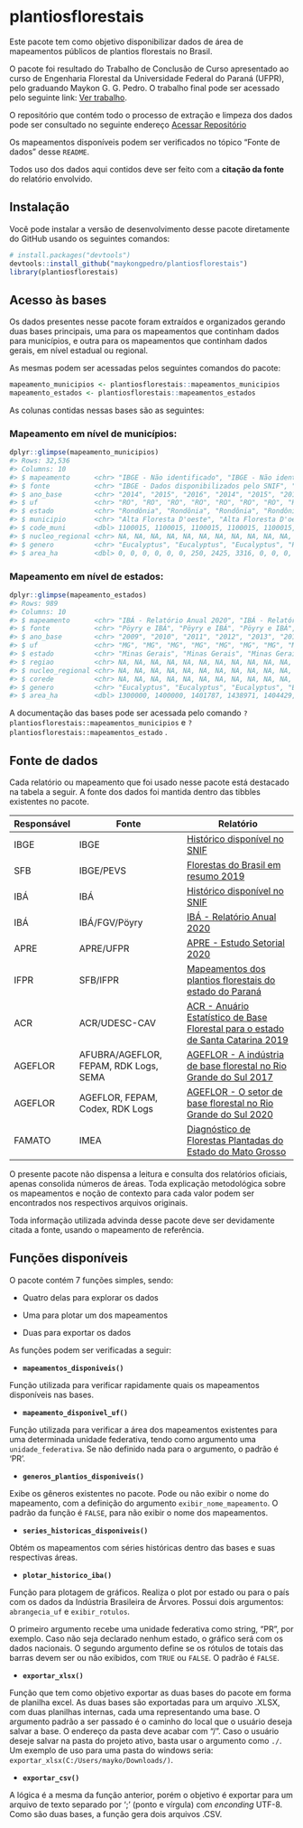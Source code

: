 
<!-- README.md is generated from README.Rmd. Please edit that file -->

# plantiosflorestais

<!-- badges: start -->
<!-- badges: end -->

Este pacote tem como objetivo disponibilizar dados de área de
mapeamentos públicos de plantios florestais no Brasil.

O pacote foi resultado do Trabalho de Conclusão de Curso apresentado ao
curso de Engenharia Florestal da Universidade Federal do Paraná (UFPR),
pelo graduando Maykon G. G. Pedro. O trabalho final pode ser acessado
pelo seguinte link:
[Ver trabalho](https://github.com/maykongpedro/plantiosflorestais/blob/master/inst/20210823-TCC-Corrigido-Aprovado-Maykon.pdf).

O repositório que contém todo o processo de extração e limpeza dos dados
pode ser consultado no seguinte endereço [Acessar
Repositório](https://github.com/maykongpedro/2021-07-04-extracao-mapeamentos-plantios-florestais)

Os mapeamentos disponíveis podem ser verificados no tópico “Fonte de
dados” desse `README`.

Todos uso dos dados aqui contidos deve ser feito com a **citação da
fonte** do relatório envolvido.

## Instalação

Você pode instalar a versão de desenvolvimento desse pacote diretamente
do GitHub usando os seguintes comandos:

``` r
# install.packages("devtools")
devtools::install_github("maykongpedro/plantiosflorestais")
library(plantiosflorestais)
```

## Acesso às bases

Os dados presentes nesse pacote foram extraídos e organizados gerando
duas bases principais, uma para os mapeamentos que continham dados para
municípios, e outra para os mapeamentos que continham dados gerais, em
nível estadual ou regional.

As mesmas podem ser acessadas pelos seguintes comandos do pacote:

``` r
mapeamento_municipios <- plantiosflorestais::mapeamentos_municipios
mapeamento_estados <- plantiosflorestais::mapeamentos_estados
```

As colunas contidas nessas bases são as seguintes:

### Mapeamento em nível de municípios:

``` r
dplyr::glimpse(mapeamento_municipios)
#> Rows: 32,536
#> Columns: 10
#> $ mapeamento      <chr> "IBGE - Não identificado", "IBGE - Não identificado", ~
#> $ fonte           <chr> "IBGE - Dados disponibilizados pelo SNIF", "IBGE - Dad~
#> $ ano_base        <chr> "2014", "2015", "2016", "2014", "2015", "2016", "2014"~
#> $ uf              <chr> "RO", "RO", "RO", "RO", "RO", "RO", "RO", "RO", "RO", ~
#> $ estado          <chr> "Rondônia", "Rondônia", "Rondônia", "Rondônia", "Rondô~
#> $ municipio       <chr> "Alta Floresta D'oeste", "Alta Floresta D'oeste", "Alt~
#> $ code_muni       <dbl> 1100015, 1100015, 1100015, 1100015, 1100015, 1100015, ~
#> $ nucleo_regional <chr> NA, NA, NA, NA, NA, NA, NA, NA, NA, NA, NA, NA, NA, NA~
#> $ genero          <chr> "Eucalyptus", "Eucalyptus", "Eucalyptus", "Pinus", "Pi~
#> $ area_ha         <dbl> 0, 0, 0, 0, 0, 0, 250, 2425, 3316, 0, 0, 0, 0, 0, 0, 3~
```

### Mapeamento em nível de estados:

``` r
dplyr::glimpse(mapeamento_estados)
#> Rows: 989
#> Columns: 10
#> $ mapeamento      <chr> "IBÁ - Relatório Anual 2020", "IBÁ - Relatório Anual 2~
#> $ fonte           <chr> "Pöyry e IBÁ", "Pöyry e IBÁ", "Pöyry e IBÁ", "Pöyry e ~
#> $ ano_base        <chr> "2009", "2010", "2011", "2012", "2013", "2014", "2015"~
#> $ uf              <chr> "MG", "MG", "MG", "MG", "MG", "MG", "MG", "MG", "MG", ~
#> $ estado          <chr> "Minas Gerais", "Minas Gerais", "Minas Gerais", "Minas~
#> $ regiao          <chr> NA, NA, NA, NA, NA, NA, NA, NA, NA, NA, NA, NA, NA, NA~
#> $ nucleo_regional <chr> NA, NA, NA, NA, NA, NA, NA, NA, NA, NA, NA, NA, NA, NA~
#> $ corede          <chr> NA, NA, NA, NA, NA, NA, NA, NA, NA, NA, NA, NA, NA, NA~
#> $ genero          <chr> "Eucalyptus", "Eucalyptus", "Eucalyptus", "Eucalyptus"~
#> $ area_ha         <dbl> 1300000, 1400000, 1401787, 1438971, 1404429, 1400232, ~
```

A documentação das bases pode ser acessada pelo comando
`?plantiosflorestais::mapeamentos_municipios` e
`?plantiosflorestais::mapeamentos_estado` .

## Fonte de dados

Cada relatório ou mapeamento que foi usado nesse pacote está destacado
na tabela a seguir. A fonte dos dados foi mantida dentro das tibbles
existentes no pacote.

| Responsável | Fonte                                 | Relatório                                                                                                                                                                                            |
|-------------|---------------------------------------|------------------------------------------------------------------------------------------------------------------------------------------------------------------------------------------------------|
| IBGE        | IBGE                                  | [Histórico disponível no SNIF](https://dados.gov.br/dataset/sistema-nacional-de-informacoes-florestais-snif/resource/fdf7e4ce-8475-4205-8aad-3f97665b8a41)                                           |
| SFB         | IBGE/PEVS                             | [Florestas do Brasil em resumo 2019](http://www.acr.org.br/uploads/biblioteca/Florestas_Brasil_2019_Portugues.pdf)                                                                                   |
| IBÁ         | IBÁ                                   | [Histórico disponível no SNIF](https://dados.gov.br/dataset/sistema-nacional-de-informacoes-florestais-snif/resource/43251bd6-e2c9-4dc8-93c9-379bf15e29d9)                                           |
| IBÁ         | IBÁ/FGV/Pöyry                         | [IBÁ - Relatório Anual 2020](https://www.iba.org/datafiles/publicacoes/relatorios/relatorio-iba-2020.pdf)                                                                                            |
| APRE        | APRE/UFPR                             | [APRE - Estudo Setorial 2020](https://apreflorestas.com.br/publicacoes/estudo-setorial-apre-2020-2/)                                                                                                 |
| IFPR        | SFB/IFPR                              | [Mapeamentos dos plantios florestais do estado do Paraná](https://apreflorestas.com.br/publicacoes/ifpr-e-sfb-mapeamento-dos-plantios-florestais-do-estado-do-parana/)                               |
| ACR         | ACR/UDESC-CAV                         | [ACR - Anuário Estatístico de Base Florestal para o estado de Santa Catarina 2019](http://www.acr.org.br/uploads/biblioteca/Anuario_ACR_2019_atualizado.pdf)                                         |
| AGEFLOR     | AFUBRA/AGEFLOR, FEPAM, RDK Logs, SEMA | [AGEFLOR - A indústria de base florestal no Rio Grande do Sul 2017](http://www.ageflor.com.br/noticias/wp-content/uploads/2017/08/A-INDUSTRIA-DE-BASE-FLORESTAL-NO-RS-2017.pdf)                      |
| AGEFLOR     | AGEFLOR, FEPAM, Codex, RDK Logs       | [AGEFLOR - O setor de base florestal no Rio Grande do Sul 2020](http://www.ageflor.com.br/noticias/wp-content/uploads/2020/12/O-Setor-de-Base-Florestal-no-Rio-Grande-do-Sul-2020-ano-base-2019.pdf) |
| FAMATO      | IMEA                                  | [Diagnóstico de Florestas Plantadas do Estado do Mato Grosso](http://www.arefloresta.org.br/uploads/downloads/00072201414739.pdf)                                                                    |

O presente pacote não dispensa a leitura e consulta dos relatórios
oficiais, apenas consolida números de áreas. Toda explicação
metodológica sobre os mapeamentos e noção de contexto para cada valor
podem ser encontrados nos respectivos arquivos originais.

Toda informação utilizada advinda desse pacote deve ser devidamente
citada a fonte, usando o mapeamento de referência.

## Funções disponíveis

O pacote contém 7 funções simples, sendo:

-   Quatro delas para explorar os dados

-   Uma para plotar um dos mapeamentos

-   Duas para exportar os dados

As funções podem ser verificadas a seguir:

-   **`mapeamentos_disponiveis()`**

Função utilizada para verificar rapidamente quais os mapeamentos
disponíveis nas bases.

-   **`mapeamento_disponivel_uf()`**

Função utilizada para verificar a área dos mapeamentos existentes para
uma determinada unidade federativa, tendo como argumento uma
`unidade_federativa`. Se não definido nada para o argumento, o padrão é
‘PR’.

-   **`generos_plantios_disponiveis()`**

Exibe os gêneros existentes no pacote. Pode ou não exibir o nome do
mapeamento, com a definição do argumento `exibir_nome_mapeamento`. O
padrão da função é `FALSE`, para não exibir o nome dos mapeamentos.

-   **`series_historicas_disponiveis()`**

Obtém os mapeamentos com séries históricas dentro das bases e suas
respectivas áreas.

-   **`plotar_historico_iba()`**

Função para plotagem de gráficos. Realiza o plot por estado ou para o
país com os dados da Indústria Brasileira de Árvores. Possui dois
argumentos: `abrangecia_uf` e `exibir_rotulos`.

O primeiro argumento recebe uma unidade federativa como string, “PR”,
por exemplo. Caso não seja declarado nenhum estado, o gráfico será com
os dados nacionais. O segundo argumento define se os rótulos de totais
das barras devem ser ou não exibidos, com `TRUE` ou `FALSE`. O padrão é
`FALSE`.

-   **`exportar_xlsx()`**

Função que tem como objetivo exportar as duas bases do pacote em forma
de planilha excel. As duas bases são exportadas para um arquivo .XLSX,
com duas planilhas internas, cada uma representando uma base. O
argumento padrão a ser passado é o caminho do local que o usuário deseja
salvar a base. O endereço da pasta deve acabar com “/”. Caso o usuário
deseje salvar na pasta do projeto ativo, basta usar o argumento como
`./`. Um exemplo de uso para uma pasta do windows seria:
`exportar_xlsx(C:/Users/mayko/Downloads/)`.

-   **`exportar_csv()`**

A lógica é a mesma da função anterior, porém o objetivo é exportar para
um arquivo de texto separado por ‘;’ (ponto e vírgula) com *enconding*
UTF-8. Como são duas bases, a função gera dois arquivos .CSV.
